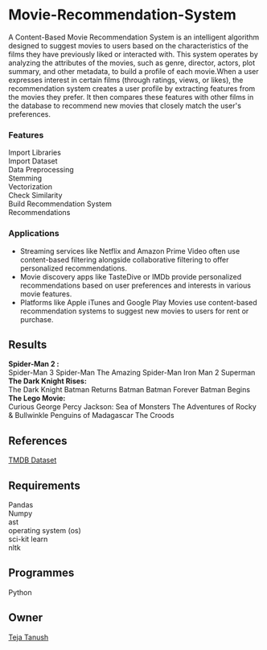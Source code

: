 # Movie-Recommendation-System
A Content-Based Movie Recommendation System is an intelligent algorithm designed to suggest movies to users based on the characteristics of the films they have previously liked or interacted with. This system operates by analyzing the attributes of the movies, such as genre, director, actors, plot summary, and other metadata, to build a profile of each movie.When a user expresses interest in certain films (through ratings, views, or likes), the recommendation system creates a user profile by extracting features from the movies they prefer. It then compares these features with other films in the database to recommend new movies that closely match the user's preferences.
### Features
Import Libraries                                                                                       
Import Dataset                                                                                         
Data Preprocessing                                                                                     
Stemming                                                                                               
Vectorization                                                                                          
Check Similarity                                                                                      
Build Recommendation System                                                                           
Recommendations                                                                                      
### Applications                                                                                     
* Streaming services like Netflix and Amazon Prime Video often use content-based filtering alongside 
 collaborative filtering to offer personalized recommendations.
* Movie discovery apps like TasteDive or IMDb provide personalized recommendations based on user 
 preferences and interests in various movie features.
* Platforms like Apple iTunes and Google Play Movies use content-based recommendation systems to 
 suggest new movies to users for rent or purchase.
## Results  
**Spider-Man 2 :**                                                                                  
Spider-Man 3
Spider-Man
The Amazing Spider-Man
Iron Man 2
Superman                                                                                            
**The Dark Knight Rises:**                                                                          
The Dark Knight
Batman Returns
Batman
Batman Forever
Batman Begins                                                                                       
**The Lego Movie:**                                                                                 
Curious George
Percy Jackson: Sea of Monsters
The Adventures of Rocky & Bullwinkle
Penguins of Madagascar
The Croods
## References  
[TMDB Dataset](https://www.kaggle.com/datasets/tmdb/tmdb-movie-metadata?select=tmdb_5000_movies.csv)
## Requirements  
Pandas  
Numpy  
ast                                                                                                 
operating system (os)                                                                               
sci-kit learn                                                                                      
nltk                                                                                                
## Programmes  
Python  
## Owner  
[Teja Tanush](https://github.com/tejatanush) 

